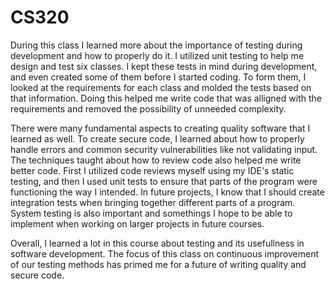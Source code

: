 # CS320

During this class I learned more about the importance of testing during development and how to properly do it. I utilized unit testing to help me design and test six classes. I kept these tests in mind during development, and even created some of them before I started coding. To form them, I looked at the requirements for each class and molded the tests based on that information. Doing this helped me write code that was alligned with the requirements and removed the possibility of unneeded complexity. 

There were many fundamental aspects to creating quality software that I learned as well. To create secure code, I learned about how to properly handle errors and common security vulnerabilities like not validating input. The techniques taught about how to review code also helped me write better code. First I utilized code reviews myself using my IDE's static testing, and then I used unit tests to ensure that parts of the program were functioning the way I intended. In future projects, I know that I should create integration tests when bringing together different parts of a program. System testing is also important and somethings I hope to be able to implement when working on larger projects in future courses.

Overall, I learned a lot in this course about testing and its usefullness in software development. The focus of this class on continuous improvement of our testing methods has primed me for a future of writing quality and secure code.
